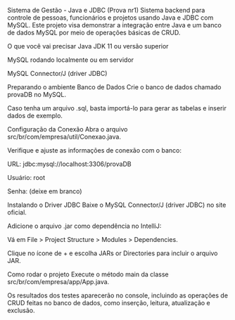 Sistema de Gestão - Java e JDBC (Prova nr1)
Sistema backend para controle de pessoas, funcionários e projetos usando Java e JDBC com MySQL. Este projeto visa demonstrar a integração entre Java e um banco de dados MySQL por meio de operações básicas de CRUD.

O que você vai precisar
Java JDK 11 ou versão superior

MySQL rodando localmente ou em servidor

MySQL Connector/J (driver JDBC)

Preparando o ambiente
Banco de Dados
Crie o banco de dados chamado provaDB no MySQL.

Caso tenha um arquivo .sql, basta importá-lo para gerar as tabelas e inserir dados de exemplo.

Configuração da Conexão
Abra o arquivo src/br/com/empresa/util/Conexao.java.

Verifique e ajuste as informações de conexão com o banco:

URL: jdbc:mysql://localhost:3306/provaDB

Usuário: root

Senha: (deixe em branco)

Instalando o Driver JDBC
Baixe o MySQL Connector/J (driver JDBC) no site oficial.

Adicione o arquivo .jar como dependência no IntelliJ:

Vá em File > Project Structure > Modules > Dependencies.

Clique no ícone de + e escolha JARs or Directories para incluir o arquivo JAR.

Como rodar o projeto
Execute o método main da classe src/br/com/empresa/app/App.java.

Os resultados dos testes aparecerão no console, incluindo as operações de CRUD feitas no banco de dados, como inserção, leitura, atualização e exclusão.
